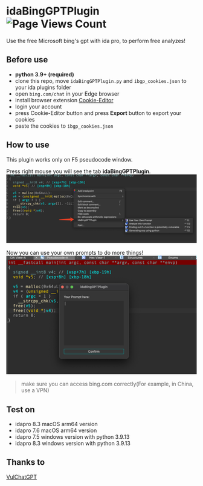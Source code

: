 <!--
 * @Description: Editor's info in the top of the file
 * @Author: p1ay8y3ar
 * @Date: 2023-11-23 18:50:30
 * @LastEditor: p1ay8y3ar
 * @LastEditTime: 2023-11-27 20:49:55
 * @Email: p1ay8y3ar@gmail.com
-->
# idaBingGPTPlugin ![Page Views Count](https://badges.toozhao.com/badges/01HFXX39F3TRYW0SE0QTZG5FYB/green.svg)
Use the free Microsoft bing's gpt with ida pro, to perform free analyzes!

## Before use 
- **python 3.9+ (required)**
- clone this repo, move `idaBingGPTPlugin.py` and `ibgp_cookies.json` to your ida plugins folder
- open `bing.com/chat` in your Edge browser 
- install browser extension [Cookie-Editor](https://microsoftedge.microsoft.com/addons/detail/cookieeditor/neaplmfkghagebokkhpjpoebhdledlfi)
- login your account 
- press Cookie-Editor button and press **Export** button to export your cookies
- paste the cookies to `ibgp_cookies.json`
## How to use
This plugin works only on F5 pseudocode window.

Press right mouse you will see the tab **idaBingGPTPlugin**.
![](./img/use.png)

Now you can use your own prompts to do more things!
![](./img/customize.png)

> make sure you can access bing.com correctly(For example, in China, use a VPN)


## Test on
- idapro 8.3  macOS arm64 version
- idapro 7.6  macOS arm64 version
- idapro 7.5  windows version with python 3.9.13
- idapro 8.3 windows version with python 3.9.13
## Thanks to 
[VulChatGPT](https://github.com/ke0z/VulChatGPT)
